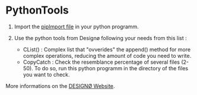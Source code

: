 # PythonTools

1. Import the [pipImport file](https://github.com/Dequavious6/PythonTools/blob/main/pipImport.py) in your python programm.

2. Use the python tools from Designø following your needs from this list : 
    - CList() : Complex list that "ovverides" the append() method for more complex operations, reducing the amount of code you need to write.
    - CopyCatch : Check the resemblance percentage of several files (2-50). To do so, run this python programm in the directory of the files you want to check.
 
More informations on the [DESIGNØ Website](https://designø.com).
